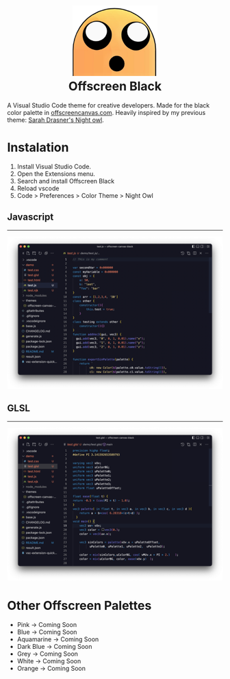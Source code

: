 <h1 align="center">
  <br>
    <img src="https://raw.githubusercontent.com/Anemolo/offscreen-black/main/logo.png?token=GHSAT0AAAAAABZB3CN2IYOJOWW4SDD4LCOYY2Q2G3Q" alt="logo" width="200">
  <br>
  Offscreen Black
  <br>
</h1>

A Visual Studio Code theme for creative developers. Made for the black color palette in [offscreencanvas.com](https://offscreencanvas.com/). Heavily inspired by my previous theme: [Sarah Drasner's Night owl](https://github.com/sdras/night-owl-vscode-theme).

# Instalation 
1. Install Visual Studio Code.
2. Open the Extensions menu.
3. Search and install Offscreen Black
4. Reload vscode
5. Code > Preferences > Color Theme > Night Owl

## Javascript
---
![Offscreen Black for Javascript](./theme-javascript.png)
## GLSL
---
![Offscreen Black for GLSL](./theme-glsl.png)

# Other Offscreen Palettes

- Pink -> Coming Soon
- Blue -> Coming Soon
- Aquamarine -> Coming Soon
- Dark Blue -> Coming Soon
- Grey -> Coming Soon
- White -> Coming Soon
- Orange -> Coming Soon



